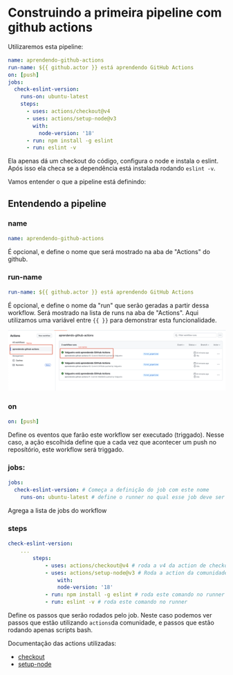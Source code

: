 # Construindo a primeira pipeline com github actions


Utilizaremos esta pipeline:

```yaml
name: aprendendo-github-actions
run-name: ${{ github.actor }} está aprendendo GitHub Actions
on: [push]
jobs:
  check-eslint-version:
    runs-on: ubuntu-latest
    steps:
      - uses: actions/checkout@v4
      - uses: actions/setup-node@v3
        with:
          node-version: '18'
      - run: npm install -g eslint
      - run: eslint -v
```

Ela apenas dá um checkout do código, configura o node e instala o eslint. Após isso ela checa se a dependência está instalada rodando `eslint -v`.

Vamos entender o que a pipeline está definindo:

## Entendendo a pipeline

### name

```yaml
name: aprendendo-github-actions
```
É opcional, e define o nome que será mostrado na aba de "Actions" do github.

### run-name

```yaml
run-name: ${{ github.actor }} está aprendendo GitHub Actions
```
É opcional, e define o nome da "run" que serão geradas a partir dessa workflow. Será mostrado na lista de runs na aba de "Actions". Aqui utilizamos uma variável entre `{{ }}` para demonstrar esta funcionalidade.

![Name and run name](../assets/name_and_run_name.png)

### on

```yaml
on: [push]
```
Define os eventos que farão este workflow ser executado (triggado). Nesse caso, a ação escolhida define que a cada vez que acontecer um push no reposítório, este workflow será triggado.

### jobs:


```yaml
jobs:
  check-eslint-version: # Começa a definição do job com este nome
    runs-on: ubuntu-latest # define o runner no qual esse job deve ser rodado
```
Agrega a lista de jobs do workflow


### steps

```yaml
check-eslint-version:
    ...
        steps:
            - uses: actions/checkout@v4 # roda a v4 da action de checkout da comunidade. Basicamente faz o checkout do código.
            - uses: actions/setup-node@v3 # Roda a action da comunidade de configuraçao do node, passando uma versão específica deste
                with:
                node-version: '18'
            - run: npm install -g eslint # roda este comando no runner
            - run: eslint -v # roda este comando no runner
```

Define os passos que serão rodados pelo job. Neste caso podemos ver passos que estão utilizando `actions`da comunidade, e passos que estão rodando apenas scripts bash.

Documentação das actions utilizadas:
* [checkout](https://github.com/actions/checkout)
* [setup-node](https://github.com/actions/setup-node)
